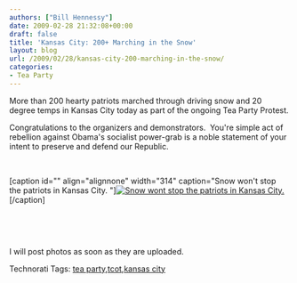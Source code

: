 ```yaml
---
authors: ["Bill Hennessy"]
date: 2009-02-28 21:32:08+00:00
draft: false
title: 'Kansas City: 200+ Marching in the Snow'
layout: blog
url: /2009/02/28/kansas-city-200-marching-in-the-snow/
categories:
- Tea Party
---
```


More than 200 hearty patriots marched through driving snow and 20 degree temps in Kansas City today as part of the ongoing Tea Party Protest.

Congratulations to the organizers and demonstrators.  You're simple act of rebellion against Obama's socialist power-grab is a noble statement of your intent to preserve and defend our Republic.

 

[caption id="" align="alignnone" width="314" caption="Snow won't stop the patriots in Kansas City. "][![Snow wont stop the patriots in Kansas City. ](https://kansasmeadowlark.com/blog/wp-content/uploads/2009/02/plaza-rally-3.jpg)
](https://blog.chuckarmstrong.net/2009/02/28/kansas-city-tea-party-february-28-2009/)[/caption]

 

 

I will post photos as soon as they are uploaded.


Technorati Tags: [tea party](https://technorati.com/tags/tea%20party),[tcot](https://technorati.com/tags/tcot),[kansas city](https://technorati.com/tags/kansas%20city)

